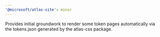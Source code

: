```yaml
---
'@microsoft/atlas-site': minor
---
```


Provides initial groundwork to render some token pages automatically via the tokens.json generated by the atlas-css package.
